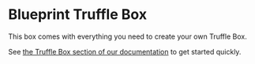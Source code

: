 # Blueprint Truffle Box

This box comes with everything you need to create your own Truffle Box.

See [the Truffle Box section of our documentation](http://truffleframework.com/) to get started quickly.

